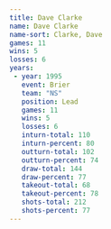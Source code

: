 ```yaml
---
title: Dave Clarke
name: Dave Clarke
name-sort: Clarke, Dave
games: 11
wins: 5
losses: 6
years:
 - year: 1995
   event: Brier
   team: "NS"
   position: Lead
   games: 11
   wins: 5
   losses: 6
   inturn-total: 110
   inturn-percent: 80
   outturn-total: 102
   outturn-percent: 74
   draw-total: 144
   draw-percent: 77
   takeout-total: 68
   takeout-percent: 78
   shots-total: 212
   shots-percent: 77
---
```

